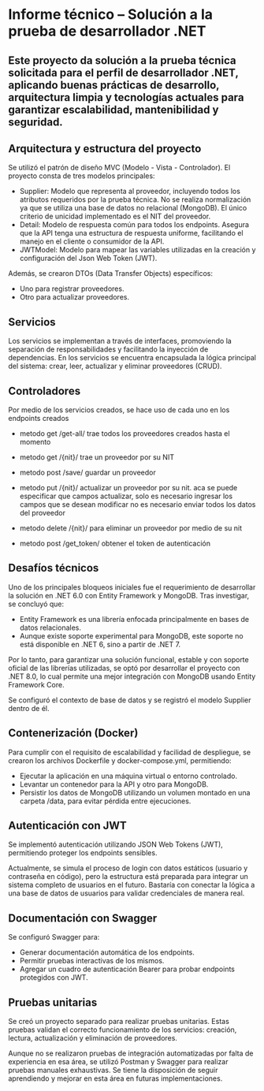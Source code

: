 # Informe técnico – Solución a la prueba de desarrollador .NET
Este proyecto da solución a la prueba técnica solicitada para el perfil de desarrollador .NET, aplicando buenas prácticas de desarrollo, arquitectura limpia y tecnologías actuales para garantizar escalabilidad, mantenibilidad y seguridad.
--

## Arquitectura y estructura del proyecto
Se utilizó el patrón de diseño MVC (Modelo - Vista - Controlador). El proyecto consta de tres modelos principales:
- Supplier: Modelo que representa al proveedor, incluyendo todos los atributos requeridos por la prueba técnica. No se realiza normalización ya que se utiliza una base de datos no relacional (MongoDB). El único criterio de unicidad implementado es el NIT del proveedor.
- Detail: Modelo de respuesta común para todos los endpoints. Asegura que la API tenga una estructura de respuesta uniforme, facilitando el manejo en el cliente o consumidor de la API.
- JWTModel: Modelo para mapear las variables utilizadas en la creación y configuración del Json Web Token (JWT).

Además, se crearon DTOs (Data Transfer Objects) específicos:
- Uno para registrar proveedores.
- Otro para actualizar proveedores.

## Servicios
Los servicios se implementan a través de interfaces, promoviendo la separación de responsabilidades y facilitando la inyección de dependencias. En los servicios se encuentra encapsulada la lógica principal del sistema: crear, leer, actualizar y eliminar proveedores (CRUD).

## Controladores
Por medio de los servicios creados, se hace uso de cada uno en los endpoints creados
- metodo get /get-all/ trae todos los proveedores creados hasta el momento
- metodo get /{nit}/  trae un proveedor por su NIT
- metodo post /save/ guardar un proveedor
- metodo put /{nit}/ actualizar un proveedor por su nit. aca se puede especificar que campos actualizar, solo es necesario ingresar los campos que se desean modificar no es necesario enviar todos los datos del proveedor
- metodo delete /{nit}/ para eliminar un proveedor por medio de su nit

- metodo post /get_token/ obtener el token de autenticación

## Desafíos técnicos

Uno de los principales bloqueos iniciales fue el requerimiento de desarrollar la solución en .NET 6.0 con Entity Framework y MongoDB.
Tras investigar, se concluyó que:
- Entity Framework es una librería enfocada principalmente en bases de datos relacionales.
- Aunque existe soporte experimental para MongoDB, este soporte no está disponible en .NET 6, sino a partir de .NET 7.

Por lo tanto, para garantizar una solución funcional, estable y con soporte oficial de las librerías utilizadas, se optó por desarrollar el proyecto con .NET 8.0, lo cual permite una mejor integración con MongoDB usando Entity Framework Core.

Se configuró el contexto de base de datos y se registró el modelo Supplier dentro de él.
## Contenerización (Docker)
Para cumplir con el requisito de escalabilidad y facilidad de despliegue, se crearon los archivos Dockerfile y docker-compose.yml, permitiendo:

- Ejecutar la aplicación en una máquina virtual o entorno controlado.
- Levantar un contenedor para la API y otro para MongoDB.
- Persistir los datos de MongoDB utilizando un volumen montado en una carpeta /data, para evitar pérdida entre ejecuciones.

## Autenticación con JWT
Se implementó autenticación utilizando JSON Web Tokens (JWT), permitiendo proteger los endpoints sensibles.

Actualmente, se simula el proceso de login con datos estáticos (usuario y contraseña en código), pero la estructura está preparada para integrar un sistema completo de usuarios en el futuro. Bastaría con conectar la lógica a una base de datos de usuarios para validar credenciales de manera real.

## Documentación con Swagger
Se configuró Swagger para:

- Generar documentación automática de los endpoints.
- Permitir pruebas interactivas de los mismos.
- Agregar un cuadro de autenticación Bearer para probar endpoints protegidos con JWT.

## Pruebas unitarias
Se creó un proyecto separado para realizar pruebas unitarias. Estas pruebas validan el correcto funcionamiento de los servicios: creación, lectura, actualización y eliminación de proveedores.

Aunque no se realizaron pruebas de integración automatizadas por falta de experiencia en esa área, se utilizó Postman y Swagger para realizar pruebas manuales exhaustivas. Se tiene la disposición de seguir aprendiendo y mejorar en esta área en futuras implementaciones.
